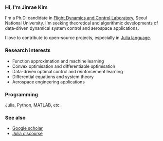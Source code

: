 ### Hi, I'm Jinrae Kim
I'm a Ph.D. candidate in [Flight Dynamics and Control Laboratory](http://fdcl.snu.ac.kr/wordpress/), Seoul National University.
I'm seeking theoretical and algorithmic developments of data-driven dynamical system control and aerospace applications.

I love to contribute to open-source projects, especially in [Julia language](https://julialang.org/).

### Research interests
- Function approximation and machine learning
- Convex optimisation and differentiable optimisation
- Data-driven optimal control and reinforcement learning
- Differential equations and system theory
- Aerospace engineering applications

### Programming
Julia, Python, MATLAB, etc.

### See also
- [Google scholar](https://scholar.google.com/citations?user=K7wrYmoAAAAJ&hl=ko)
- [Julia discourse](https://discourse.julialang.org/u/ihany/)
